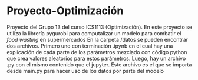 # Proyecto-Optimización
Proyecto del Grupo 13 del curso ICS1113 (Optimización). En este proyecto se utiliza la librería pygurobi para computalizar un modelo para combatir el *food wasting* en supermercados
En la carpeta /datos se pueden encontrar dos archivos. Primero uno con terminación .ipynb en el cual 
hay una explicación de cada parte de los parámetros mezclado con código python que crea valores aleatorios para estos parámetros.
Luego, hay un archivo .py con el mismo contenido que el jupyter. Este archivo es el que se importa desde main.py para hacer uso 
de los datos por parte del modelo
